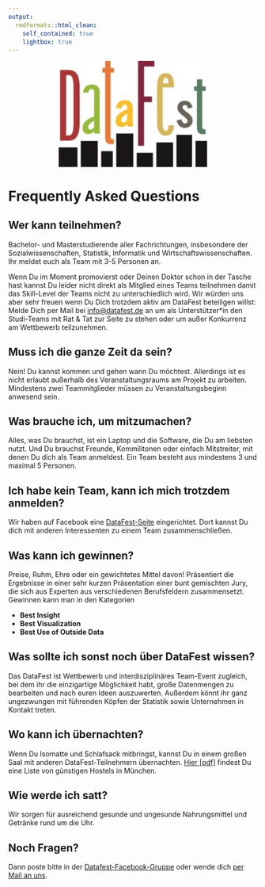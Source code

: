 ```yaml
---
output:
  rmdformats::html_clean:
    self_contained: true
    lightbox: true
---
```


<style type="text/css">
small {
  font-size: 7px
}
</style>

<center>
<img src="files/Datafest_01_150304_small.jpg" style="width: 300px;"/>
</center>

# Frequently Asked Questions

## Wer kann teilnehmen?

Bachelor- und Masterstudierende aller Fachrichtungen, insbesondere der Sozialwissenschaften, Statistik, Informatik und Wirtschaftswissenschaften. Ihr meldet euch als Team mit 3-5 Personen an.

Wenn Du im Moment promovierst oder Deinen Doktor schon in der Tasche hast kannst Du leider nicht direkt als Mitglied eines Teams teilnehmen damit das Skill-Level der Teams nicht zu unterschiedlich wird.
Wir würden uns aber sehr freuen wenn Du Dich trotzdem aktiv am DataFest beteiligen willst: Melde Dich per Mail bei info@datafest.de an um als Unterstützer*in den Studi-Teams mit Rat & Tat zur Seite zu stehen oder um außer Konkurrenz am Wettbewerb teilzunehmen.


## Muss ich die ganze Zeit da sein?

Nein! Du kannst kommen und gehen wann Du möchtest. Allerdings ist es nicht erlaubt außerhalb des Veranstaltungsraums am Projekt zu arbeiten. Mindestens zwei Teammitglieder müssen zu Veranstaltungsbeginn anwesend sein.

## Was brauche ich, um mitzumachen?

Alles, was Du brauchst, ist ein Laptop und die Software, die Du am liebsten nutzt.
Und Du brauchst Freunde, Kommilitonen oder einfach Mitstreiter, mit denen Du dich als Team anmeldest. Ein Team besteht aus mindestens 3 und maximal 5 Personen.

## Ich habe kein Team, kann ich mich trotzdem anmelden?

Wir haben auf Facebook eine [DataFest-Seite](https://www.facebook.com/groups/DataFestGermany/) eingerichtet. Dort kannst Du dich mit anderen Interessenten zu einem Team zusammenschließen.

## Was kann ich gewinnen?

Preise, Ruhm, Ehre oder ein gewichtetes Mittel davon!
Präsentiert die Ergebnisse in einer sehr kurzen Präsentation einer bunt gemischten Jury, die sich aus Experten aus verschiedenen Berufsfeldern zusammensetzt. Gewinnen kann man in den Kategorien

- __Best Insight__
- __Best Visualization__
- __Best Use of Outside Data__

## Was sollte ich sonst noch über DataFest wissen?

Das DataFest ist Wettbewerb und interdisziplinäres Team-Event zugleich, bei dem ihr die einzigartige Möglichkeit habt, große Datenmengen zu bearbeiten und nach euren Ideen auszuwerten. Außerdem könnt ihr ganz ungezwungen mit führenden Köpfen der Statistik sowie Unternehmen in Kontakt treten.

## Wo kann ich übernachten?

Wenn Du Isomatte und Schlafsack mitbringst, kannst Du in einem großen Saal mit anderen DataFest-Teilnehmern übernachten. [Hier [pdf]](files/Uebernachtungsadressen.pdf) findest Du eine Liste von günstigen Hostels in München.

## Wie werde ich satt?

Wir sorgen für ausreichend gesunde und ungesunde Nahrungsmittel und Getränke rund um die Uhr.

## Noch Fragen?

Dann poste bitte in der [Datafest-Facebook-Gruppe](https://www.facebook.com/groups/DataFestGermany/) oder wende dich [per Mail an uns](mailto:info@datafest.de).
